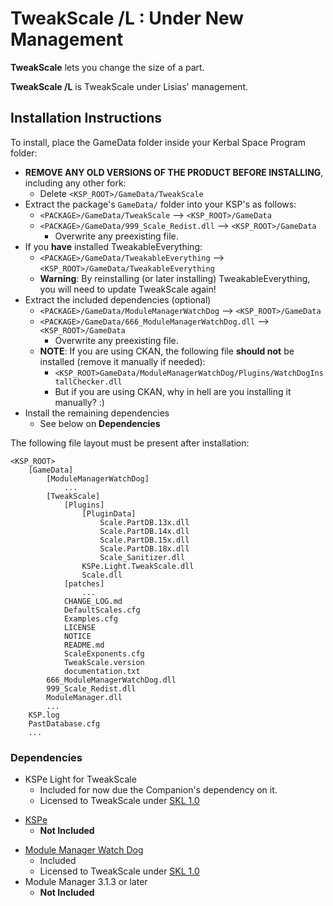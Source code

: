 # TweakScale /L : Under New Management

**TweakScale** lets you change the size of a part.

**TweakScale /L** is TweakScale under Lisias' management.


## Installation Instructions

To install, place the GameData folder inside your Kerbal Space Program folder:

* **REMOVE ANY OLD VERSIONS OF THE PRODUCT BEFORE INSTALLING**, including any other fork:
	+ Delete `<KSP_ROOT>/GameData/TweakScale`
* Extract the package's `GameData/` folder into your KSP's as follows:
	+ `<PACKAGE>/GameData/TweakScale` --> `<KSP_ROOT>/GameData`
	+ `<PACKAGE>/GameData/999_Scale_Redist.dll` --> `<KSP_ROOT>/GameData`
		- Overwrite any preexisting file.
* If you **have** installed TweakableEverything:
	+ `<PACKAGE>/GameData/TweakableEverything` --> `<KSP_ROOT>/GameData/TweakableEverything`
	+ **Warning**: By reinstalling (or later installing) TweakableEverything, you will need to update TweakScale again!
* Extract the included dependencies (optional)
	+ `<PACKAGE>/GameData/ModuleManagerWatchDog` --> `<KSP_ROOT>/GameData`
	+ `<PACKAGE>/GameData/666_ModuleManagerWatchDog.dll` --> `<KSP_ROOT>/GameData`
		- Overwrite any preexisting file.
	+ **NOTE**: If you are using CKAN, the following file **should not** be installed (remove it manually if needed):
		- `<KSP_ROOT>GameData/ModuleManagerWatchDog/Plugins/WatchDogInstallChecker.dll`
		- But if you are using CKAN, why in hell are you installing it manually? :)
* Install the remaining dependencies
	+ See below on **Dependencies** 

The following file layout must be present after installation:

```
<KSP_ROOT>
	[GameData]
		[ModuleManagerWatchDog]
			...
		[TweakScale]
			[Plugins]
				[PluginData]
					Scale.PartDB.13x.dll
					Scale.PartDB.14x.dll
					Scale.PartDB.15x.dll
					Scale.PartDB.18x.dll
					Scale_Sanitizer.dll
				KSPe.Light.TweakScale.dll
				Scale.dll
			[patches]
				...
			CHANGE_LOG.md
			DefaultScales.cfg
			Examples.cfg
			LICENSE
			NOTICE
			README.md
			ScaleExponents.cfg
			TweakScale.version
			documentation.txt
		666_ModuleManagerWatchDog.dll
		999_Scale_Redist.dll
		ModuleManager.dll
		...
	KSP.log
	PastDatabase.cfg
	...
```


### Dependencies

* KSPe Light for TweakScale
	+ Included for now due the Companion's dependency on it.
	+ Licensed to TweakScale under [SKL 1.0](https://ksp.lisias.net/SKL-1_0.txt)
+ [KSPe](https://github.com/net-lisias-ksp/KSPe/releases)
	+ **Not Included**
* [Module Manager Watch Dog](https://github.com/net-lisias-ksp/ModuleManagerWatchDog/releases)
	+ Included
	+ Licensed to TweakScale under [SKL 1.0](https://ksp.lisias.net/SKL-1_0.txt)
* Module Manager 3.1.3 or later
	+ **Not Included**
